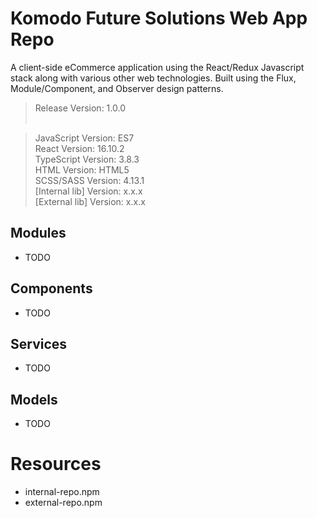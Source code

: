 # Komodo Future Solutions Web App Repo
A client-side eCommerce application using the React/Redux Javascript stack along with various other web technologies. 
Built using the Flux, Module/Component, and Observer design patterns. 

> Release Version: 1.0.0 <br/><br/>

> JavaScript Version: ES7 <br/>
> React Version: 16.10.2 <br/>
> TypeScript Version: 3.8.3 <br/>
> HTML Version: HTML5 </br>
> SCSS/SASS Version: 4.13.1 </br>
> [Internal lib] Version: x.x.x </br>
> [External lib] Version: x.x.x </br>

## Modules
  - TODO

## Components
  - TODO

## Services
  - TODO

## Models
  - TODO


# Resources
  - internal-repo.npm
  - external-repo.npm